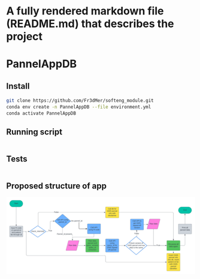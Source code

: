 # A fully rendered markdown file (README.md) that describes the project

# PannelAppDB

## Install 
```bash
git clone https://github.com/Fr3dMer/softeng_module.git
conda env create -n PannelAppDB --file environment.yml
conda activate PannelAppDB
```

## Running script 
```bash


```

## Tests
```bash


```



## Proposed structure of app
![flow chart showing structure of app](docs/Flowchart.png)

